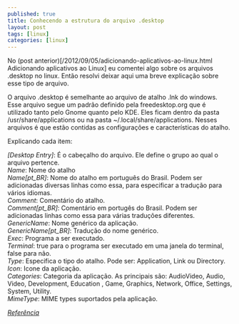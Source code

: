 ```yaml
---
published: true
title: Conhecendo a estrutura do arquivo .desktop
layout: post
tags: [linux]
categories: [linux]
---
```

No (post anterior)[/2012/09/05/adicionando-aplicativos-ao-linux.html Adicionando aplicativos ao Linux] eu comentei algo sobre os arquivos .desktop no linux. Então resolvi deixar aqui uma breve explicação sobre esse tipo de arquivo.

O arquivo .desktop é semelhante ao arquivo de atalho .lnk do windows. Esse arquivo segue um padrão definido pela freedesktop.org que é utilizado tanto pelo Gnome quanto pelo KDE. Eles ficam dentro da pasta /usr/share/applications ou na pasta ~/.local/share/applications. Nesses arquivos é que estão contidas as configurações e características do atalho.

Explicando cada item:

*[Desktop Entry]*: É o cabeçalho do arquivo. Ele define o grupo ao qual o arquivo pertence.  
*Name*: Nome do atalho  
*Name[pt_BR]*: Nome do atalho em português do Brasil. Podem ser adicionadas diversas linhas como essa, para especificar a tradução para vários idiomas.  
*Comment*: Comentário do atalho.  
*Comment[pt_BR]*: Comentário em portugês do Brasil. Podem ser adicionadas linhas como essa para várias traduções diferentes.  
*GenericName*: Nome genérico da aplicação.  
*GenericName[pt_BR]*: Tradução do nome genérico.  
*Exec*: Programa a ser executado.  
*Terminal*: true para o programa ser executado em uma janela do terminal, false para não.  
*Type*: Especifica o tipo do atalho. Pode ser: Application, Link ou Directory.  
*Icon*: Icone da aplicação.  
*Categories*: Categoria da aplicação. As principais são: AudioVideo, Audio, Video, Development, Education , Game, Graphics, Network, Office, Settings, System, Utility.  
*MimeType*: MIME types suportados pela aplicação.

*<a href="http://www2.joinville.udesc.br/~colmeia/blog/?p=68" target="_blank">Referência</a>*

